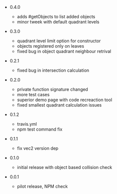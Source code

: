 - 0.4.0
    - adds #getObjects to list added objects
    - minor tweek with default quadrant levels

- 0.3.0
    - quadrant level limit option for constructor
    - objects registered only on leaves
    - fixed bug in object quadrant neighbour retrival

- 0.2.1
    - fixed bug in intersection calculation

- 0.2.0
    - private function signature changed
    - more test cases
    - superior demo page with code recreaction tool
    - fixed smallest quadrant calculation issues

- 0.1.2
    - travis.yml
    - npm test command fix

- 0.1.1
    - fix vec2 version dep

- 0.1.0
    - initial release with object based collision check

- 0.0.1
    - pilot release, NPM check
